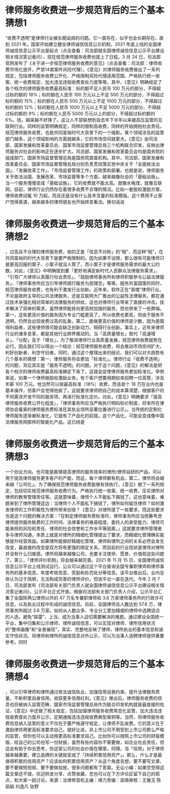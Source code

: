 # 律师服务收费进一步规范背后的三个基本猜想1

“收费不透明”是律师行业被长期诟病的问题。它一直存在，似乎也会长期存在。直到 2021 年。国家开始建立健全律师诚信信息公示机制，2021 年底上线的全国律师诚信信息公示平台是起点（点击查看：司法部就全国律师诚信信息公示平台建设相关情况答记者问），现在规范律师服务收费也提上了日程。3 月 24 日，司法部官网发布了《关于进一步规范律师服务收费的意见》（点击查看：司法部：律师收费市场化放开，严禁14类案件风险代理）。《意见》对律师服务收费做出了一系列规定，包括律师服务收费公开化、严格限制风险代理适用范围、严格执行统一收案、统一收费规定、加大违法违规收费查处力度等等。其中，《意见》明确规定了各个档次的律师服务收费最高标准：标的额不足人民币 100 万元的部分，不得超过标的额的 18%；标的额在人民币 100 万元以上不足 500 万元的部分，不得超过标的额的 15%；标的额在人民币 500 万元以上不足 1000 万元的部分，不得超过标的额的 12%；标的额在人民币 1000 万元以上不足 5000 万元的部分，不得超过标的额的 9%；标的额在人民币 5000 万元以上的部分，不得超过标的额的 6%。钱，越来越不好挣了。这让人不禁联想到自去年下半年以来被高压监管的互联网行业。同样的监管明确规定，同样的限制高收费，同样的开始拥抱社会责任。规范律师服务收费，也是共同富裕时代大背景下的一个缩影。某个领域涉及的监管部门越多，这个领域影响的方面就越多，它的市场空间就更大。《意见》由司法部、国家发展和改革委员会、国家市场监督管理总局三个机构联合印发，反映出律师服务对社会的影响正在逐步扩大。司法部、国家发展和改革委员会均是国务院的组成部门，国家市场监督管理总局是国务院直属机构。其中，司法部、国家发展和改革委员会、国家市场监督管理总局分别负责贯彻落实党中央关于「全面依法治国」、「发展改革工作」、「市场监督管理工作」的政策和部署。也就是说，律师服务关乎依法治国、发展改革、市场监督等多个方面，越来越像社会的「基础设施」。当一个服务慢慢变成「基础设施」，它的收费就不能太高。就像水电煤，就像互联网。目前，律师行业仍然存在着很多收费不合理的情况。比如一套股权激励方案，律师收费动辄 10 万起，而且还是没有什么技术含量的标准模版。这个费用不止客户觉得离谱，越来越多的律师朋友也开始转变看法。换句话说

# 律师服务收费进一步规范背后的三个基本猜想2

，过高且不合理的律师服务费，收的正是「信息不对称」的“税”，而这种“税”，在共同富裕的时代大背景下是要严格限制的。因为如果不设限，那么很有可能律师只接更高回报的案子，小案子就没人管了，而小案子才是律师服务需求的最大公约数。对此，《意见》中明确提到要「更好地满足新时代人民群众法律服务需求」，「引导广大律师认真履行社会责任」，「鼓励律师事务所和律师积极参与公益法律服务」、「律师事务所应当引导律师践行服务为民理念」等等。服务共富国策的同时，规范律师服务收费，也有利于激发行业创新。近年来，软件正在“吞噬”律师行业。不论是政府主导的公共法律服务，还是互联网大厂推出的公益性法律服务，都在通过技术来强化相对简单的法律服务的供给，这也对律师行业带来了直接的冲击。技术解决了简单的需求，虽然律师能转向更高附加值的服务，但也带来了一些弊端。第一，这些更高价值的服务因为专业门槛更高了，所以收费也更高，但由于服务不透明，仍然会出现收费过高的乱象。第二，能做更高价值的律师是少数，因为是既得利益者，这些律师很可能会缺乏创新动力，阻碍行业创新。事实上，近年来律师行业的诸多变革，都是其他行业跨界推动的。当「高质量增长」取代「高速增长」、「分配」高于「增长」，为了推进律师行业高质量发展，规范律师收费就势在必行。因此我们可以得出一个结论：规范律师服务收费，将会推动市场空间扩大，利好创新者，利空守旧者。同时，通过这个推理出来的结论，我们可以对大趋势有几个基本的猜想：第一，律师服务将会更加「标准化」。律师行业「收费不透明」的问题，背后其实是「服务不透明」的问题。对于这个问题，《意见》的解法是把各个档次的律师收费最高标准确定下来了，这就会促使律师服务更加标准化。举例来说，如果一个律师做股权激励业务，有个客户想要用期权来招聘一位高管，涉及年薪 100 万元。他当然可以按最高标准（18%）收费，而且收个 18 万在业内也是基本操作，但客户会觉得他疯了。这就要求律师把自己的成本算清楚，根据客户的不同需求开发不同的服务项，再进行标准化定价。对此，《意见》明确要求「提高律师服务收费公开化程度」，「律师事务所应当严格执行明码标价制度，将本所在律师协会备案的律师服务费标准在其执业场所显著位置进行公示」。当传统的定制化律师服务逐渐被标准化，它就有了产品化的前提。这个产品化，可能会变成像中国法律服务网那样的智能化产品，这已经是

# 律师服务收费进一步规范背后的三个基本猜想3

一个创业方向。也可能是能够提高律师的服务效率的律所/律师自研的产品，可以用于提高律师服务更多客户的产能，而这，每个律师都有机会。第二，律所将会越来越「公司化」。为了确保规范律师服务收费能够有效执行，《意见》做了一系列规定，包括切实规范律师服务收费行为，严格执行统一收案、统一收费，压实律所对律师的教育管理责任等。这就意味着，律师个人不能私下搞钱了。这也意味着，难题来到了律所管理这边：当律师个人不能私下搞钱了，律所如何留住律师？如何激发律师的工作积极性为律所带来创收？《意见》对律所提了一些要求，而这些要求也是这个问题的解决方案：「在制定律师服务费标准时，律师事务所应当统筹考虑律师提供服务耗费的工作时间、法律事务的难易程度、委托人的承受能力、律师可能承担的风险和责任、律师的社会信誉和工作水平等因素。」这就要求律所管理者多与律师沟通，本质上就是对律所的精细化管理提出了要求，而精细化管理确实能够提升经营效益。如果律所能做好精细化管理，律师和律所之间的关系必然会发生改变，最直接的改变是双方将有更强的绑定关系，而目前的行业现状是律师对律所并没有什么归属感。律所将越来越像公司，也要关注使命、愿景、价值观这些问题了。第三，「律师评价机制」将会越来越完善。2021 年 11 月 15 日，全国律师诚信信息公示平台上线测试运行。公众可以通过这个平台查询全国专兼职律师和律师事务所的基本信息、年度考核信息、奖励和处罚处分等信息。该平台推出后，业内总体认为过于简陋，无法构成完善的律师评价。但该平台一直在迭代。今年 2 月 7 日，司法部发布《司法部有关部门负责人就全国律师诚信信息公示平台建设相关情况答记者问》，公示平台正式开放。根据司法部有关部门负责人介绍，公示平台汇集了全国除两公律师以外的 47 万名专兼职律师和 3.6 万家律师事务所的行政许可信息，以及执业过程中形成的诚信信息。目前，全国律师总人数达到 57.6 万，律师事务所超过 3.6 万家。如何从人数众多、专业分工更加精细的律师中选聘适合的人选，避免“踩雷”、上当，成为当事人迫切需要解决的难题。通过建设全国统一平台，集中归集和公示律师、律所诚信信息，可以实现对律师、律所信用状况的“整体画像”和“全景展现”，真实、完整地反映了律师、律所执业的基本信息和诚实守信状况。将律师和律所的诚信信息对外公示，可以为当事人选聘律师提供重要参考。同时

# 律师服务收费进一步规范背后的三个基本猜想4

，可以引导律师和律所通过依法诚信执业，加强信用自我约束，提升法律服务质量，不断积累自身信用，收获更多信用红利。《意见》推出后，律师服务收费的信息也将被纳入监管范畴，国家市场监督管理总局作为联合印发机构就是最直接的佐证，《意见》中还做了相关规定，包括加强律师服务收费常态化监管、加大违法违规收费查处力度并公示，定期通报违法违规收费典型案例等。当然，将律师服务收费信息纳入监管的意义不仅在于要严格遵守规定，让律师不乱收费。它的意义在于激励律师用更高标准要求自己。就好比说，非上市公司不用受到上市公司那么严格的监管，但你也可以主动用更高标准要求自己。比如你可以按照上市公司的财报模版，给自己的公司也写一份财报，虽然有些内容你不需要做，如企业社会责任，但这会有助于你去思考，你这家公司的社会价值在哪里。同理，当「信用」对于律师越来越重要，建立品牌的关键就变成了「持续积累信用资产」。那么，什么才是最值得积累的信用资产？应该如何积累信用资产？从这个角度去想，要不要写文章、要不要做短视频、要不要做投放，很多问题都有了答案。无讼小编：如果您觉得这篇文章还不错，欢迎转发分享、点赞收藏，您也可以在下方评论区留下自己的观点，和大家一起讨论。来源：法律修音机主编：靖力责编：梁萌审核：王雅玉 陈丽娟 刘逸凡 张野

